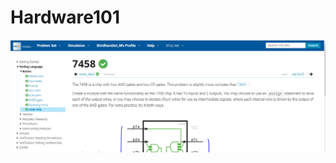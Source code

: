 # Hardware101
![image alt](https://github.com/Shridharshini2005/Hardware101/blob/e01a0b7b938f89aedfa0676a9cecf85903ed8fb7/Task%201/Day1/task1_day01_done.PNG)
